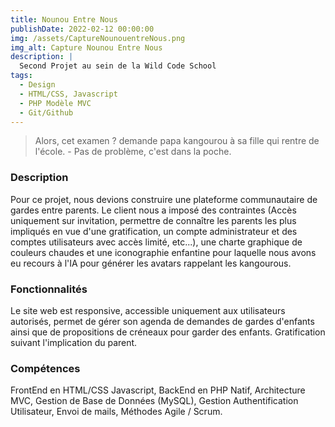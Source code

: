 ```yaml
---
title: Nounou Entre Nous
publishDate: 2022-02-12 00:00:00
img: /assets/CaptureNounouentreNous.png
img_alt: Capture Nounou Entre Nous
description: |
  Second Projet au sein de la Wild Code School
tags:
  - Design
  - HTML/CSS, Javascript
  - PHP Modèle MVC
  - Git/Github
---
```


> Alors, cet examen ? demande papa kangourou à sa fille qui rentre de l'école. - Pas de problème, c'est dans la poche.

### Description

Pour ce projet, nous devions construire une plateforme communautaire de gardes entre parents.
Le client nous a imposé des contraintes (Accès uniquement sur invitation, permettre de connaître les parents les plus 
impliqués en vue d'une gratification, un compte administrateur et des comptes utilisateurs avec accès limité, etc...),
une charte graphique de couleurs chaudes et une iconographie enfantine pour laquelle nous avons eu recours à l'IA pour 
générer les avatars rappelant les kangourous.

### Fonctionnalités

Le site web est responsive, accessible uniquement aux utilisateurs autorisés, permet de gérer son agenda
de demandes de gardes d'enfants ainsi que de propositions de créneaux pour garder des enfants.
Gratification suivant l'implication du parent.

### Compétences

FrontEnd en HTML/CSS Javascript, BackEnd en PHP Natif, Architecture MVC, Gestion de Base de Données (MySQL), 
Gestion Authentification Utilisateur, Envoi de mails, Méthodes Agile / Scrum.
